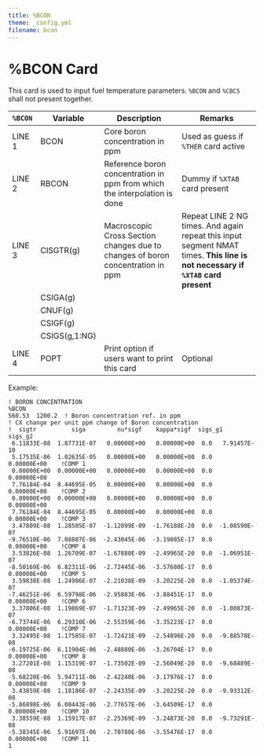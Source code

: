 ```yaml
---
title: %BCON
theme: _config.yml
filename: bcon
---
```


# %BCON Card

This card is used to input fuel temperature parameters. `%BCON` and `%CBCS` shall not present together.

| `%BCON` | Variable | Description | Remarks |
| --- | --- | --- | --- |
| LINE 1 | BCON | Core boron concentration in ppm | Used as guess if `%THER` card active |
| LINE 2 | RBCON | Reference boron concentration in ppm from which the interpolation is done | Dummy if `%XTAB` card present |
| LINE 3 | CISGTR(g) | Macroscopic Cross Section changes due to changes of boron concentration in ppm  | Repeat LINE 2 NG times. And again repeat this input segment NMAT times. **This line is not necessary if `%XTAB` card present** |
|   | CSIGA(g) |
|   | CNUF(g) |
|   | CSIGF(g) |
|   | CSIGS(g,1:NG) |
| LINE 4 | POPT | Print option if users want to print this card | Optional |

Example:
```
! BORON CONCENTRATION
%BCON
560.53  1200.2  ! Boron concentration ref. in ppm
! CX change per unit ppm change of Boron concentration
!  sigtr          siga         nu*sigf    kappa*sigf  sigs_g1   sigs_g2
 6.11833E-08  1.87731E-07   0.00000E+00   0.00000E+00  0.0   7.91457E-10
 5.17535E-06  1.02635E-05   0.00000E+00   0.00000E+00  0.0   0.00000E+00    !COMP 1
 0.00000E+00  0.00000E+00   0.00000E+00   0.00000E+00  0.0   0.00000E+00
 7.76184E-04  8.44695E-05   0.00000E+00   0.00000E+00  0.0   0.00000E+00    !COMP 2
 0.00000E+00  0.00000E+00   0.00000E+00   0.00000E+00  0.0   0.00000E+00
 7.76184E-04  8.44695E-05   0.00000E+00   0.00000E+00  0.0   0.00000E+00    !COMP 3
 3.47809E-08  1.28505E-07  -1.12099E-09  -1.76188E-20  0.0  -1.08590E-07
-9.76510E-06  7.08807E-06  -2.43045E-06  -3.19085E-17  0.0   0.00000E+00    !COMP 4
 3.53826E-08  1.26709E-07  -1.67880E-09  -2.49965E-20  0.0  -1.06951E-07
-8.50169E-06  6.82311E-06  -2.72445E-06  -3.57680E-17  0.0   0.00000E+00    !COMP 5
 3.59838E-08  1.24986E-07  -2.21038E-09  -3.20225E-20  0.0  -1.05374E-07
-7.46251E-06  6.59798E-06  -2.95883E-06  -3.88451E-17  0.0   0.00000E+00    !COMP 6
 3.37806E-08  1.19869E-07  -1.71323E-09  -2.49965E-20  0.0  -1.00873E-07
-6.73744E-06  6.29310E-06  -2.55359E-06  -3.35223E-17  0.0   0.00000E+00    !COMP 7
 3.32495E-08  1.17585E-07  -1.72421E-09  -2.54896E-20  0.0  -9.88578E-08
-6.19725E-06  6.11904E-06  -2.48880E-06  -3.26704E-17  0.0   0.00000E+00    !COMP 8
 3.27201E-08  1.15319E-07  -1.73502E-09  -2.56049E-20  0.0  -9.68489E-08
-5.68220E-06  5.94711E-06  -2.42240E-06  -3.17976E-17  0.0   0.00000E+00    !COMP 9
 3.43859E-08  1.18186E-07  -2.24335E-09  -3.20225E-20  0.0  -9.93312E-08
-5.86898E-06  6.08443E-06  -2.77657E-06  -3.64509E-17  0.0   0.00000E+00    !COMP 10
 3.38559E-08  1.15917E-07  -2.25369E-09  -3.24873E-20  0.0  -9.73291E-08
-5.38345E-06  5.91697E-06  -2.70780E-06  -3.55476E-17  0.0   0.00000E+00    !COMP 11
1
```
